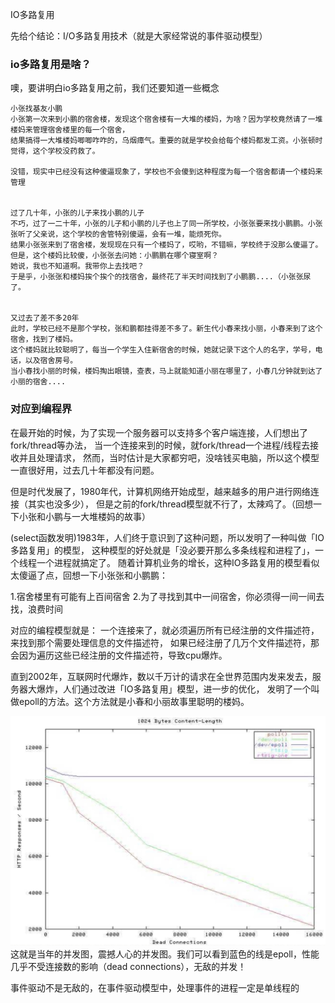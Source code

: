 IO多路复用

先给个结论：I/O多路复用技术（就是大家经常说的事件驱动模型）

### io多路复用是啥？
噢，要讲明白io多路复用之前，我们还要知道一些概念

```text
小张找基友小鹏
小张第一次来到小鹏的宿舍楼，发现这个宿舍楼有一大堆的楼妈，为啥？因为学校竟然请了一堆楼妈来管理宿舍楼里的每一个宿舍，
结果搞得一大堆楼妈唧唧咋咋的，乌烟瘴气。重要的就是学校会给每个楼妈都发工资。小张顿时觉得，这个学校没药救了。

没错，现实中已经没有这种傻逼现象了，学校也不会傻到这种程度为每一个宿舍都请一个楼妈来管理


过了几十年，小张的儿子来找小鹏的儿子
不巧，过了一二十年，小张的儿子和小鹏的儿子也上了同一所学校，小张张要来找小鹏鹏。小张张听了父亲说，这个学校的舍管特别傻逼，会有一堆，能烦死你。
结果小张张来到了宿舍楼，发现现在只有一个楼妈了，哎哟，不错嘛，学校终于没那么傻逼了。但是，这个楼妈比较傻，小张张去问她：小鹏鹏在哪个寝室啊？
她说，我也不知道啊。我带你上去找吧？
于是乎，小张张和楼妈挨个挨个的找宿舍，最终花了半天时间找到了小鹏鹏....（小张张尿了。


又过去了差不多20年
此时，学校已经不是那个学校，张和鹏都挂得差不多了。新生代小春来找小丽，小春来到了这个宿舍，找到了楼妈。
这个楼妈就比较聪明了，每当一个学生入住新宿舍的时候，她就记录下这个人的名字，学号，电话，以及宿舍房号。
当小春找小丽的时候，楼妈掏出眼镜，查表，马上就能知道小丽在哪里了，小春几分钟就到达了小丽的宿舍....
```


### 对应到编程界
在最开始的时候，为了实现一个服务器可以支持多个客户端连接，人们想出了fork/thread等办法，
当一个连接来到的时候，就fork/thread一个进程/线程去接收并且处理请求，
然而，当时估计是大家都穷吧，没啥钱买电脑，所以这个模型一直很好用，过去几十年都没有问题。

但是时代发展了，1980年代，计算机网络开始成型，越来越多的用户进行网络连接（其实也没多少），
但是之前的fork/thread模型就不行了，太辣鸡了。（回想一下小张和小鹏与一大堆楼妈的故事）


(select函数发明)1983年，人们终于意识到了这种问题，所以发明了一种叫做「IO多路复用」的模型，
这种模型的好处就是「没必要开那么多条线程和进程了」，一个线程一个进程就搞定了。
随着计算机业务的增长，这种IO多路复用的模型看似太傻逼了点，回想一下小张张和小鹏鹏：

1.宿舍楼里有可能有上百间宿舍
2.为了寻找到其中一间宿舍，你必须得一间一间去找，浪费时间

对应的编程模型就是：
一个连接来了，就必须遍历所有已经注册的文件描述符，来找到那个需要处理信息的文件描述符，
如果已经注册了几万个文件描述符，那会因为遍历这些已经注册的文件描述符，导致cpu爆炸。


直到2002年，互联网时代爆炸，数以千万计的请求在全世界范围内发来发去，服务器大爆炸，人们通过改进「IO多路复用」模型，进一步的优化，
发明了一个叫做epoll的方法。这个方法就是小春和小丽故事里聪明的楼妈。

![IO多路复用](./image/IO多路复用.jpg)
这就是当年的并发图，震撼人心的并发图。我们可以看到蓝色的线是epoll，性能几乎不受连接数的影响（dead connections），无敌的并发！

事件驱动不是无敌的，在事件驱动模型中，处理事件的进程一定是单线程的